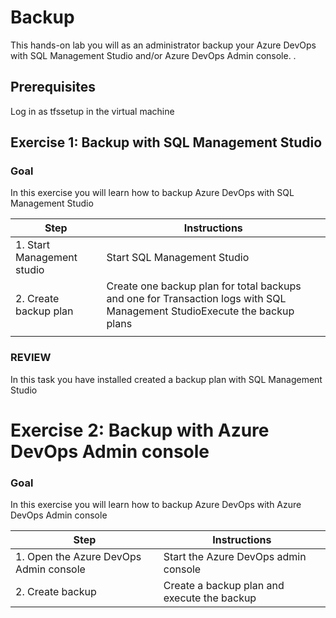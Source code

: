 # Backup

This hands-on lab you will as an administrator backup your Azure DevOps with SQL Management Studio and/or Azure DevOps Admin console.  .

## Prerequisites

Log in as tfssetup in the virtual machine 

## Exercise 1: Backup with SQL Management Studio

### Goal 
In this exercise you will learn how to backup Azure DevOps with SQL Management Studio 

| Step | Instructions |
| --- | --- |
| 1. Start Management studio | Start SQL Management Studio |
| 2. Create backup plan | Create one backup plan for total backups and one for Transaction logs with SQL Management StudioExecute the backup plans |
| |   |

### REVIEW 
In this task you have installed created a backup plan with SQL Management Studio 

# Exercise 2: Backup with Azure DevOps Admin console

### Goal 
In this exercise you will learn how to backup Azure DevOps with Azure DevOps Admin console 

| Step | Instructions |
| --- | --- |
| 1. Open the Azure DevOps Admin console | Start the Azure DevOps admin console |
| 2. Create backup | Create a backup plan and execute the backup |
